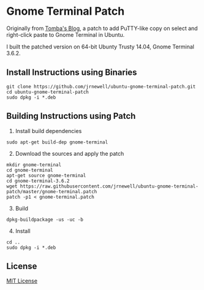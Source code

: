 # Gnome Terminal Patch

Originally from [Tomba's Blog](http://www.taika.org/~tomba/gnome-terminal/index.html),
a patch to add PuTTY-like copy on select and right-click paste to Gnome Terminal in Ubuntu.

I built the patched version on 64-bit Ubunty Trusty 14.04, Gnome Terminal 3.6.2.

## Install Instructions using Binaries

```shellsession
git clone https://github.com/jrnewell/ubuntu-gnome-terminal-patch.git
cd ubuntu-gnome-terminal-patch
sudo dpkg -i *.deb
```

## Building Instructions using Patch

1. Install build dependencies

```shellsession
sudo apt-get build-dep gnome-terminal
```

2. Download the sources and apply the patch

```shellsession
mkdir gnome-terminal
cd gnome-terminal
apt-get source gnome-terminal
cd gnome-terminal-3.6.2
wget https://raw.githubusercontent.com/jrnewell/ubuntu-gnome-terminal-patch/master/gnome-terminal.patch
patch -p1 < gnome-terminal.patch
```

3. Build

```shellsession
dpkg-buildpackage -us -uc -b
```

4. Install

```shellsession
cd ..
sudo dpkg -i *.deb
```

## License

[MIT License](http://en.wikipedia.org/wiki/MIT_License)
